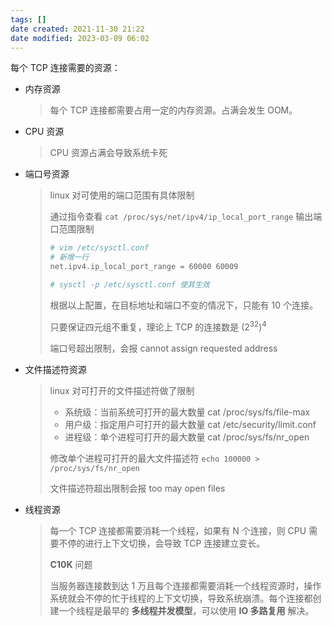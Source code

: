 ```yaml
---
tags: []
date created: 2021-11-30 21:22
date modified: 2023-03-09 06:02
---
```

每个 TCP 连接需要的资源：

- 内存资源

  > 每个 TCP 连接都需要占用一定的内存资源。占满会发生 OOM。

- CPU 资源

  > CPU 资源占满会导致系统卡死

- 端口号资源

  > linux 对可使用的端口范围有具体限制
  >
  > 通过指令查看 `cat /proc/sys/net/ipv4/ip_local_port_range` 输出端口范围限制
  >
  > ```bash
  > # vim /etc/sysctl.conf
  > # 新增一行
  > net.ipv4.ip_local_port_range = 60000 60009
  > 
  > # sysctl -p /etc/sysctl.conf 使其生效
  > 
  > ```
  >
  > 根据以上配置，在目标地址和端口不变的情况下，只能有 10 个连接。
  >
  > 只要保证四元组不重复，理论上 TCP 的连接数是 $(2^{32})^4$
  >
  > 端口号超出限制，会报 cannot assign requested address

  

- 文件描述符资源

  > linux 对可打开的文件描述符做了限制
  >
  > - 系统级：当前系统可打开的最大数量 cat /proc/sys/fs/file-max 
  > - 用户级：指定用户可打开的最大数量 cat /etc/security/limit.conf
  > - 进程级：单个进程可打开的最大数量 cat /proc/sys/fs/nr_open
  >
  > 修改单个进程可打开的最大文件描述符 `echo 100000 > /proc/sys/fs/nr_open`
  >
  > 文件描述符超出限制会报 too may open files

- 线程资源

  > 每一个 TCP 连接都需要消耗一个线程，如果有 N 个连接，则 CPU 需要不停的进行上下文切换，会导致 TCP 连接建立变长。
  >
  > **C10K** 问题
  >
  > 当服务器连接数到达 1 万且每个连接都需要消耗一个线程资源时，操作系统就会不停的忙于线程的上下文切换，导致系统崩溃。每个连接都创建一个线程是最早的 **多线程并发模型**，可以使用 **IO 多路复用** 解决。

